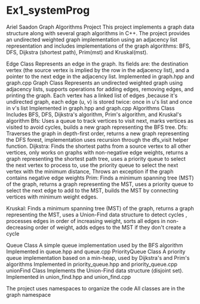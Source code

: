 # Ex1_systemProg
Ariel Saadon 
Graph Algorithms Project
This project implements a graph data structure along with several graph algorithms in C++. The project provides an undirected weighted graph implementation using an adjacency list representation and includes implementations of the graph algorithms: BFS,  DFS, Dijkstra (shortest path),  Prim(mst) and Kruskal(mst).

Edge Class
Represents an edge in the graph. Its fields are: the destination vertex (the source vertex is implied by the row in the adjacency list), and a pointer to the next edge in the adjacency list.
Implemented in graph.hpp and graph.cpp 
Graph Class
Represents an undirected weighted graph using adjacency lists, supports operations for adding edges, removing edges, and printing the graph.
Each vertex has a linked list of edges ,because it's undirected graph, each edge (u, v) is stored twice: once in u's list and once in v's list
Implemented in graph.hpp and graph.cpp
Algorithms Class
Includes BFS, DFS, Dijkstra's algorithm, Prim's algorithm, and Kruskal's algorithm
Bfs: Uses a queue to track vertices to visit next, marks vertices as visited to avoid cycles, builds a new graph representing the BFS tree.
Dfs: Traverses the graph in depth-first order, returns a new graph representing the DFS forest, implementation uses recursion through the dfs_visit helper function.
Dijkstra: Finds the shortest paths from a source vertex to all other vertices, only works on graphs with non-negative edge weights, returns a graph representing the shortest path tree, uses a priority queue to select the next vertex to process to, use the priority queue to select the next vertex with the minimum distance, Throws an exception if the graph contains negative edge weights
Prim: Finds a minimum spanning tree (MST) of the graph, returns a graph representing the MST, uses a priority queue to select the next edge to add to the MST, builds the MST by connecting vertices with minimum weight edges.

Kruskal: Finds a minimum spanning tree (MST) of the graph, returns a graph representing the MST, uses a Union-Find data structure to detect cycles , processes edges in order of increasing weight, sorts all edges in non-decreasing order of weight, adds edges to the MST if they don't create a cycle

Queue Class
A simple queue implementation used by the BFS algorithm
Implemented in queue.hpp and queue.cpp
PriorityQueue Class
A priority queue implementation based on a min-heap, used by Dijkstra's and Prim's algorithms
Implemented in priority_queue.hpp and priority_queue.cpp
unionFind Class
Implements the Union-Find data structure (disjoint set).
Implemented in union_find.hpp and union_find.cpp

The project uses namespaces to organize the code
All classes are in the graph namespace

